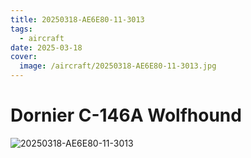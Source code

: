 ```yaml
---
title: 20250318-AE6E80-11-3013
tags:
  - aircraft
date: 2025-03-18
cover:
  image: /aircraft/20250318-AE6E80-11-3013.jpg
---
```


# Dornier C-146A Wolfhound

![20250318-AE6E80-11-3013](/aircraft/20250318-AE6E80-11-3013.jpg)